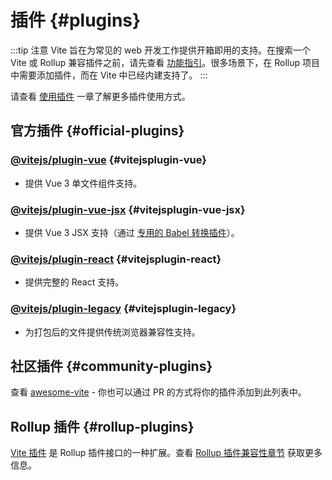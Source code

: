 # 插件 {#plugins}

:::tip 注意
Vite 旨在为常见的 web 开发工作提供开箱即用的支持。在搜索一个 Vite 或 Rollup 兼容插件之前，请先查看 [功能指引](../guide/features.md)。很多场景下，在 Rollup 项目中需要添加插件，而在 Vite 中已经内建支持了。
:::

请查看 [使用插件](../guide/using-plugins) 一章了解更多插件使用方式。

## 官方插件 {#official-plugins}

### [@vitejs/plugin-vue](https://github.com/vitejs/vite/tree/main/packages/plugin-vue) {#vitejsplugin-vue}

- 提供 Vue 3 单文件组件支持。

### [@vitejs/plugin-vue-jsx](https://github.com/vitejs/vite/tree/main/packages/plugin-vue-jsx) {#vitejsplugin-vue-jsx}

- 提供 Vue 3 JSX 支持（通过 [专用的 Babel 转换插件](https://github.com/vuejs/jsx-next)）。

### [@vitejs/plugin-react](https://github.com/vitejs/vite/tree/main/packages/plugin-react) {#vitejsplugin-react}

- 提供完整的 React 支持。

### [@vitejs/plugin-legacy](https://github.com/vitejs/vite/tree/main/packages/plugin-legacy) {#vitejsplugin-legacy}

- 为打包后的文件提供传统浏览器兼容性支持。

## 社区插件 {#community-plugins}

查看 [awesome-vite](https://github.com/vitejs/awesome-vite#plugins) - 你也可以通过 PR 的方式将你的插件添加到此列表中。

## Rollup 插件 {#rollup-plugins}

[Vite 插件](../guide/api-plugin) 是 Rollup 插件接口的一种扩展。查看 [Rollup 插件兼容性章节](../guide/api-plugin#rollup-plugin-compatibility) 获取更多信息。
